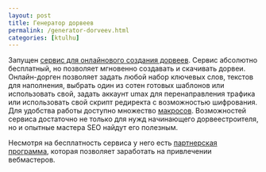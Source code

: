```yaml
---
layout: post
title: Генератор дорвеев
permalink: /generator-dorveev.html
categories: [ktulhu]
---
```



		
Запущен <a href="http://www.onlinedorgen.ru/">сервис для онлайнового создания дорвеев</a>. Сервис абсолютно бесплатный, но позволяет мгновенно создавать и скачивать дорвеи. Онлайн-дорген позволяет задать любой набор ключевых слов, текстов для наполнения, выбрать один из сотен готовых шаблонов или использовать свой, задать аккаунт umax для перенаправления трафика или использовать свой скрипт редиректа с возможностью шифрования. Для удобства работы доступно множество <a href="http://www.onlinedorgen.ru/help_macros.php">макросов</a>. Возможностей сервиса достаточно не только для нужд начинающего дорвеестроителя, но и опытные мастера SEO найдут его полезным.

<span id="more-124"></span>

Несмотря на бесплатность сервиса у него есть <a href="http://www.onlinedorgen.ru/affiliate.php">партнерская программа</a>, которая позволяет заработать на привлечении вебмастеров.

			